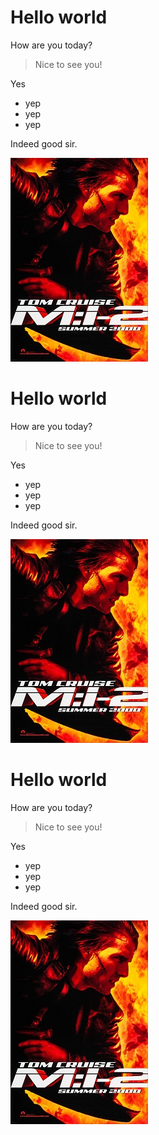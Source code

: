 # Hello world

How are you today?

> Nice to see you!

Yes

- yep
- yep
- yep

Indeed good sir.

![M:I-2](mi2.jpg)

# Hello world

How are you today?

> Nice to see you!

Yes

- yep
- yep
- yep

Indeed good sir.

![M:I-2](mi2.jpg)

# Hello world

How are you today?

> Nice to see you!

Yes

- yep
- yep
- yep

Indeed good sir.

![M:I-2](mi2.jpg)
